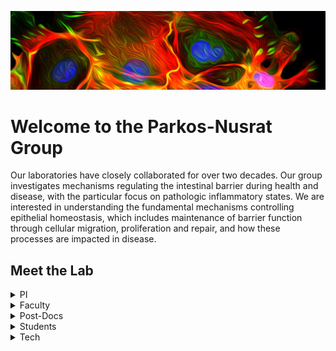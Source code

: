 ![Alt text](images/welcome.jpg)

# Welcome to the Parkos-Nusrat Group

Our laboratories have closely collaborated for over two decades. Our group investigates mechanisms regulating the intestinal barrier during health and disease, with the particular focus on pathologic inflammatory states. We are interested in understanding the fundamental mechanisms controlling epithelial homeostasis, which includes maintenance of barrier function through cellular migration, proliferation and repair, and how these processes are impacted in disease.

## **Meet the Lab**
<details>
<summary>PI</summary>
  
  [Charles Parkos, MD, PhD](https://www.pathology.med.umich.edu/faculty/cparkos)
  
  [Asma Nusrat, MD](https://www.pathology.med.umich.edu/faculty/anusrat)
  
</details>

<details>
<summary>Faculty</summary>
  
  [Miguel Quiros, PhD](https://www.pathology.med.umich.edu/faculty/mquirosq)
  
  [Jennifer Brazil, PhD](https://www.pathology.med.umich.edu/faculty/brazilj)
  
  [Vicky Garcia-Hernandez, PhD](https://www.pathology.med.umich.edu/directory/vgarciah)
  
  [Shuling Fan, PhD](https://www.pathology.med.umich.edu/directory/shulingf)
  
  [Arturo Raya-Sandino, PhD](https://www.pathology.med.umich.edu/faculty/jrayasan)
  
</details>

<details>
<summary>Post-Docs</summary>
  
  [Jael Miranda-Guzman, PhD](https://www.pathology.med.umich.edu/directory/jaelmi)
  
  [Armando Montoya-Garcia, PhD](https://www.pathology.med.umich.edu/directory/marmando)
  
  [Sandhya Padmanabhan, PhD](https://www.pathology.med.umich.edu/directory/pasandhy)
  
  [Saranyaraajan Varadarajan, PhD](https://www.pathology.med.umich.edu/directory/varadars)
  
  [Zach Wilson, PhD](https://www.pathology.med.umich.edu/faculty/wilsonza)

  [Natasha Golovchenko, PhD](https://www.pathology.med.umich.edu/directory/nbgol)
  
</details>

<details>
<summary>Students</summary>
  
  [Rodolfo Ismael Cabrera-Silva, MSc](https://www.pathology.med.umich.edu/directory/ricsilva)
  
</details>

<details>
<summary>Tech</summary>
  
  [Dylan Fink, BS](https://www.pathology.med.umich.edu/directory/dyfink)
  
  [Yelitzza Aguilar, BS](https://www.pathology.med.umich.edu/directory/aguilary)
  
</details>

